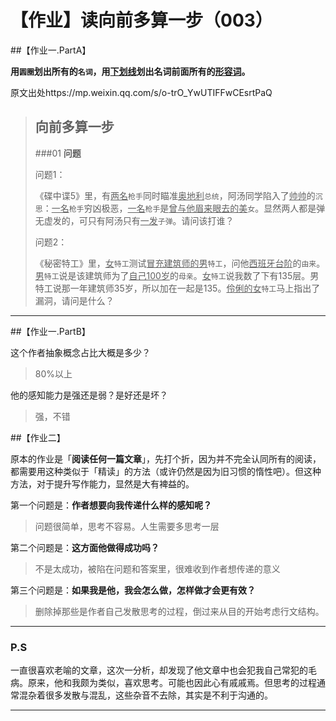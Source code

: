 # 【作业】读向前多算一步（003）

##【作业一.PartA】

**用`圆圈`划出所有的`名词`，用<u>下划线</u>划出名词前面所有的<u>形容词</u>。**

原文出处https://mp.weixin.qq.com/s/o-trO_YwUTIFFwCEsrtPaQ

> ## 向前多算一步
>
> ###01 **问题**
>
> 问题1：
>
> 《碟中谍5》里，有<u>两名</u>`枪手`同时瞄准<u>奥地利</u>`总统`，阿汤同学陷入了<u>帅帅</u>的`沉思`：<u>一名</u>`枪手`穷凶极恶，<u>一名</u>`枪手`是<u>曾与他眉来眼去的美</u>`女`。显然两人都是弹无虚发的，可只有阿汤只有<u>一发</u>`子弹`。请问该打谁？
>
> 
>
> 问题2：
>
> 《秘密特工》里，<u>女</u>`特工`测试<u>冒充建筑师的男</u>`特工`，问他<u>西班牙台阶</u>的`由来`。<u>男</u>`特工`说是该建筑师为了<u>自己100岁</u>的`母亲`。<u>女</u>`特工`说我数了下有135层。男特工说那一年建筑师35岁，所以加在一起是135。<u>伶俐的女</u>`特工`马上指出了漏洞，请问是什么？
>
> 

----

##【作业一.PartB】

这个作者抽象概念占比大概是多少？

> 80%以上

他的感知能力是强还是弱？是好还是坏？

> 强，不错

##【作业二】

原本的作业是「**阅读任何一篇文章**」，先打个折，因为并不完全认同所有的阅读，都需要用这种类似于「精读」的方法（或许仍然是因为旧习惯的惰性吧）。但这种方法，对于提升写作能力，显然是大有裨益的。

第一个问题是：**作者想要向我传递什么样的感知呢？**

> 问题很简单，思考不容易。人生需要多思考一层

第二个问题是：**这方面他做得成功吗？**

> 不是太成功，被陷在问题和答案里，很难收到作者想传递的意义

第三个问题是：**如果我是他，我会怎么做，怎样做才会更有效？**

> 删除掉那些是作者自己发散思考的过程，倒过来从目的开始考虑行文结构。

----

### P.S

一直很喜欢老喻的文章，这次一分析，却发现了他文章中也会犯我自己常犯的毛病。原来，他和我颇为类似，喜欢思考。可能也因此心有戚戚焉。但思考的过程通常混杂着很多发散与混乱，这些杂音不去除，其实是不利于沟通的。

----

